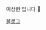 이상현 입니다 👋

[블로그](https://velog.io/@dgh06175)

<!--

### 이력

- 충북대학교 정보통신공학부 `재학` 2019.03 ~
- 충북대학교 직무잡아드림 코딩 동아리 CORE 2022.09 ~ 2023.07
- 한이음 스마트해상물류 ICT멘토링 2023.4 ~ 2023.11
- 네이버 부스트캠프 웹・모바일 8기 챌린지 [수료](https://github.com/dgh06175/dgh06175/assets/77305722/4b0ca396-bb38-47bc-9bfa-83ed8d249aaf) 2023.07 ~ 2023.08

-->

<!--
**dgh06175/dgh06175** is a ✨ _special_ ✨ repository because its `README.md` (this file) appears on your GitHub profile.

Here are some ideas to get you started:

- 🔭 I’m currently working on ...
- 🌱 I’m currently learning ...
- 👯 I’m looking to collaborate on ...
- 🤔 I’m looking for help with ...
- 💬 Ask me about ...
- 📫 How to reach me: ...
- 😄 Pronouns: ...
- ⚡ Fun fact: ...
-->
